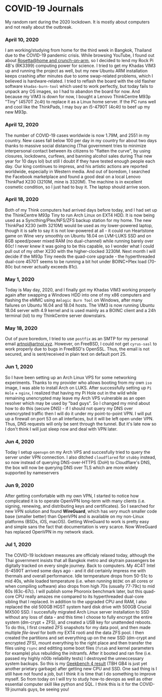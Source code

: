 # COVID-19 Journals

My random rant during the 2020 lockdown. It is mostly about computers and not really about the outbreak.

### April 10, 2020

I am working/studying from home for the third week in Bangkok, Thailand due to the COVID-19 pandemic crisis. While browsing YouTube, I found out about [Rosetta@home and crunch-on-arm](https://boinc.bakerlab.org), so I decided to lend my Rock Pi 4B's (RK3399) computing power for science. I tried to get my Khadas VIM3 up and running the project as well, but my new Ubuntu ARM installation keeps crashing after minutes due to some swap-related problems, which I believed is hardware-related. I tried to reflash the board with the old flasher software `khadas-burn-tool` which used to work perfectly, but today fails to unpack any OS images, so I had to abandon the board for now. And because my VIM3 is down for now, I bought a Lenovo ThinkCentre M93p "Tiny" (4570T 2c4t) to replace it as a Linux home server. If the PC runs well and cool like the ThinkPads, I may buy an i5-4790T (4c4t) to beef up my new M93p.

### April 12, 2020

The number of COVID-19 cases worldwide is now 1.79M, and 2551 in my country. New cases fall below 100 per day in my country for about two days thanks to massive social distancing (Thai government tries to minimize interpersonal contact between its citizens to "flatten the curve", by using closures, lockdowns, curfews, and banning alcohol sales during Thai new year for 10 days lol) but still I doubt if they have tested enough people each day. Our king continues to impress, and his artistic actions are reported worldwide, especially in Western media. And out of boredom, I searched the Facebook marketplace and found a good deal on a local Lenovo ThinkPad X230 (3210M, mine is 3320M). The machine is in excellent cosmetic condition, so I just had to buy it. The laptop should arrive soon.

### April 18, 2020

Both of my Think computers had arrived days before today, and I had set up the ThinkCentre M93p Tiny to run Arch Linux on EXT4 HDD. It is now being used as a Syncthing/Plex/NFS/ZFS backup station for my home. The new ThinkPad X230 (with 3210M) would be used as my lower-powered laptop, though it is safe to say it is not low-powered at all - it could run Heartstone game on Wine very smoothly on Ubuntu 18.04 on LVM-LUKS SSD and on 8GB speed/power mixed RAM (no dual-channel) while running barely over 60c! I never knew it was going to be this capable, so I wonder what I could pull out of my other X230 with the higher-clocked 3230M. Next month I will decide if the M93p Tiny needs the quad-core upgrade - the hyperthreaded dual-core 4570T seems to be running a bit hot under BOINC+Plex load (70-80c but never actually exceeds 81c).

### May 1, 2020

Today is May day, 2020, and I finally got my Khadas VIM3 working properly again after swapping a Windows HDD into one of my x86 computers and flashing the eMMC using `Amlogic Burn Tool` on Windows, after many failures on Ubuntu 16.04 and 18.04 hosts. The VIM3 is now running Ubuntu 18.04 server with 4.9 kernel and is used mainly as a BOINC client and a 24h terminal (lol) to my ThinkCentre server downstairs.

### May 18, 2020

Out of pure boredom, I tried to use `postfix` as an SMTP for my personal email artnoi@artnoi.xyz. However, on FreeBSD, I could not get `cyrus-sasl` to work properly due to bugs in FreeBSD's OpenSSL. Thus, the email is not secured, and is sent/received in plain text on default port 25.

### Jun 1, 2020

So I have been setting up an Arch Linux VPS for some networking experiments. Thanks to my provider who allows booting from my own `iso` image, I was able to install Arch on LUKS. After successfully setting up `Pi Hole` + `nginx`, I realized that having my Pi Hole out in the wild while remaining unencrypted may leave my Arch VPS vulnerable as an open resolver which may be used by "bad guys". So I changed my mind about how to do this (secure DNS) - if I should not query my DNS over unencrypted traffic then I will do it under my point-to-point VPN. I will put up a firewall on port 53 on all interfaces, but it will be left open under VPN. Thus, DNS requests will only be sent through the tunnel. But it's late now so I don't think I will just sleep now and deal with VPN later.

### Jun 4, 2020

Today I setup `openvpn` on my Arch VPS and succesfully tried to query the server under VPN connection. I also ditched `cloudflared` for `stubby` instead, so now instead of querying DNS-over-HTTPS (DoH) to Cloudflare's DNS, the box will now be querying DNS over TLS which are more widely supported by nameservers

### Jun 9, 2020

After getting comfortable with my own VPN, I started to notice how complicated it is to operate OpenVPN long-term with many clients (i.e. signing, renewing, and distributing keys and certificates). So I searched for new VPN solution and found **WireGuard**, which has _very much_ smaller code base (smaller better) than OpenVPN and is available on my non-Linux platforms (BSDs, iOS, macOS). Getting WireGuard to work is pretty easy and simple sans the fact that documentation is very scarce. Now WireGuard has replaced OpenVPN in my network stack.

### Jul 1, 2020

The COVID-19 lockdown measures are officialy relaxed today, although the Thai government insists that all Bangkok metro and skytrain passengers be digitally tracked on every single journey. Back to computers. My 4C4T Intel i5-4590T arrived some days ago - and it did certainly impress me with thermals and overall performance. Idle termperature drops from 50-51c to mid 40s, while loaded temperature (i.e. when running `BOINC` on all cores or when compiling software) also drops from high 70s (usually 77-79c) to mid 60s (63c-67c). I will publish some Phoronix benchmark later, but this quad-core CPU really amazes me compared to its hyperthreaded dual-core sibling that I replaced. In addition to the upgraded CPU and RAM, I also replaced the old 500GB HGST system hard disk drive with 500GB Crucial MX500 SSD. I succesfully migrated Arch Linux server installation to SSD without any loss of data - and this time I choose to fully encrypt the entire system (dm-crypt + ZFS), and created a USB key for unattended reboots. To do this, I first created ZFS snapshots for my data pool, and then made multiple _file-level_ for both my EXT4 rooti and the data ZFS pool. I then created the partitions and set everything up on the new SSD (dm-crypt and encrypted ZFS), mount everything to the right place and then transfer the files using `rsync` and editting some boot files (`fstab` and kernel parameters for example) plus rebuilding the initramfs. After it booted and ran fine (i.e. passed my highly n00b reliability tests) I destroyed the unneccessary system backups. So this is my [Geekbench 4 result](https://browser.geekbench.com/v4/cpu/15595338) (TBH GB4 is just yet another prietary garbage) after getting new CPU and SSD. One sad thing is I still have not found a job, but I think it is time that I do something to improve myself. So from today on I will try to study how-to devops as well as other essential computer skill like python and SQL. I think this is it for the COVID-19 journals guys, be seeing you!
